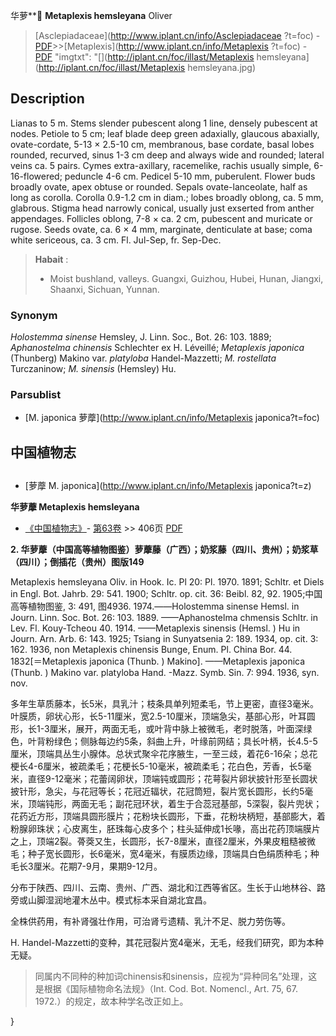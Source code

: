 华萝** **Metaplexis hemsleyana** Oliver

> [Asclepiadaceae](http://www.iplant.cn/info/Asclepiadaceae ?t=foc) - [PDF](http://iplant.cn/foc/pdf/Asclepiadaceae.pdf)>>[Metaplexis](http://www.iplant.cn/info/Metaplexis ?t=foc) - [PDF](http://www.iplant.cn/foc/pdf/Metaplexis.pdf)
  "imgtxt": "[](http://iplant.cn/foc/illast/Metaplexis hemsleyana](http://iplant.cn/foc/illast/Metaplexis hemsleyana.jpg)

## Description

Lianas to 5 m. Stems slender pubescent along 1 line, densely pubescent at nodes. Petiole to 5 cm; leaf blade deep green adaxially, glaucous abaxially, ovate-cordate, 5-13 × 2.5-10 cm, membranous, base cordate, basal lobes rounded, recurved, sinus 1-3 cm deep and always wide and rounded; lateral veins ca. 5 pairs. Cymes extra-axillary, racemelike, rachis usually simple, 6-16-flowered; peduncle 4-6 cm. Pedicel 5-10 mm, puberulent. Flower buds broadly ovate, apex obtuse or rounded. Sepals ovate-lanceolate, half as long as corolla. Corolla 0.9-1.2 cm in diam.; lobes broadly oblong, ca. 5 mm, glabrous. Stigma head narrowly conical, usually just exserted from anther appendages. Follicles oblong, 7-8 × ca. 2 cm, pubescent and muricate or rugose. Seeds ovate, ca. 6 × 4 mm, marginate, denticulate at base; coma white sericeous, ca. 3 cm. Fl. Jul-Sep, fr. Sep-Dec.

> **Habait** : 
>* Moist bushland, valleys. Guangxi, Guizhou, Hubei, Hunan, Jiangxi, Shaanxi, Sichuan, Yunnan.

### Synonym
*Holostemma sinense* Hemsley, J. Linn. Soc., Bot. 26: 103. 1889; *Aphanostelma chinensis* Schlechter ex H. Léveillé; *Metaplexis japonica* (Thunberg) Makino var. *platyloba* Handel-Mazzetti; *M. rostellata* Turczaninow; *M. sinensis* (Hemsley) Hu.

### Parsublist

* [M.  japonica  萝藦](http://www.iplant.cn/info/Metaplexis japonica?t=foc)

## 中国植物志

## 
* [萝藦  M.  japonica](http://www.iplant.cn/info/Metaplexis japonica?t=z)

**华萝藦 Metaplexis hemsleyana**

* [《中国植物志》](http://www.iplant.cn/frps)- [第63卷](http://www.iplant.cn/frps/vol/63) >> 406页 [PDF](http://www.iplant.cn/frps/pdf/63/406.pdf)

**2. 华萝藦（中国高等植物图鉴）萝藦藤（广西）；奶浆藤（四川、贵州）；奶浆草（四川）；倒插花（贵州）图版149**

Metaplexis hemsleyana Oliv. in Hook. Ic. Pl 20: Pl. 1970. 1891; Schltr. et Diels in Engl. Bot. Jahrb. 29: 541. 1900; Schltr. op. cit. 36: Beibl. 82, 92. 1905;中国高等植物图鉴, 3: 491, 图4936. 1974.——Holostemma sinense Hemsl. in Journ. Linn. Soc. Bot. 26: 103. 1889. ——Aphanostelma chmensis Schltr. in Lev. Fl. Kouy-Tcheou 40. 1914. ——Metaplexis sinensis (Hemsl. ) Hu in Journ. Arn. Arb. 6: 143. 1925; Tsiang in Sunyatsenia 2: 189. 1934, op. cit. 3: 162. 1936, non Metaplexis chinensis Bunge, Enum. Pl. China Bor. 44. 1832[＝Metaplexis japonica (Thunb. ) Makino]. ——Metaplexis japonica (Thunb. ) Makino var. platyloba Hand. -Mazz. Symb. Sin. 7: 994. 1936, syn. nov.

多年生草质藤本，长5米，具乳汁；枝条具单列短柔毛，节上更密，直径3毫米。叶膜质，卵状心形，长5-11厘米，宽2.5-10厘米，顶端急尖，基部心形，叶耳圆形，长1-3厘米，展开，两面无毛，或叶背中脉上被微毛，老时脱落，叶面深绿色，叶背粉绿色；侧脉每边约5条，斜曲上升，叶缘前网结；具长叶柄，长4.5-5厘米，顶端具丛生小腺体。总状式聚伞花序腋生，一至三歧，着花6-16朵；总花梗长4-6厘米，被疏柔毛；花梗长5-10毫米，被疏柔毛；花白色，芳香，长5毫米，直径9-12毫米；花蕾阔卵状，顶端钝或圆形；花萼裂片卵状披针形至长圆状披针形，急尖，与花冠等长；花冠近辐状，花冠筒短，裂片宽长圆形，长约5毫米，顶端钝形，两面无毛；副花冠环状，着生于合蕊冠基部，5深裂，裂片兜状；花药近方形，顶端具圆形膜片；花粉块长圆形，下垂，花粉块柄短，基部膨大，着粉腺卵珠状；心皮离生，胚珠每心皮多个；柱头延伸成1长喙，高出花药顶端膜片之上，顶端2裂。蓇葖又生，长圆形，长7-8厘米，直径2厘米，外果皮粗糙被微毛；种子宽长圆形，长6毫米，宽4毫米，有膜质边缘，顶端具白色绢质种毛；种毛长3厘米。花期7-9月，果期9-12月。

分布于陕西、四川、云南、贵州、广西、湖北和江西等省区。生长于山地林谷、路旁或山脚湿润地灌木丛中。模式标本采自湖北宜昌。

全株供药用，有补肾强壮作用，可治肾亏遗精、乳汁不足、脱力劳伤等。

H. Handel-Mazzetti的变种，其花冠裂片宽4毫米，无毛，经我们研究，即为本种无疑。

> 同属内不同种的种加词chinensis和sinensis，应视为“异种同名”处理，这是根据《国际植物命名法规》（Int. Cod. Bot. Nomencl., Art. 75, 67. 1972.）的规定，故本种学名改正如上。

}